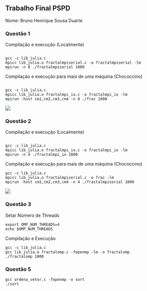 ## Trabalho Final PSPD
Nome: Bruno Henrique Sousa Duarte


### Questão 1

Compilação e execução (Localmente)
```shell

gcc -c lib_julia.c
mpicc lib_julia.o fractalmpiserial.c -o fractalmpiserial -lm
mpirun -n 8 ./fractalmpiserial 1000

```


Compilação e execução para mais de uma máquina (Chococcino)
```shell

gcc -c lib_julia.c
mpicc lib_julia.o fractalmpi_io.c -o fractalmpi_io -lm
mpirun -host cm1,cm2,cm3,cm4 -n 8 ./frac 1000

```
![](https://imgur.com/IwhI4ck.png)


### Questão 2


Compilação e execução (Localmente)
```shell

gcc -c lib_julia.c
mpicc lib_julia.o fractalmpi_io.c -o fractalmpi_io -lm
mpirun -n 4 ./fractalmpi_io 1000

```


Compilação e execução para mais de uma máquina (Chococcino)
```shell
gcc -c lib_julia.c
mpicc lib_julia.o fractalmpiserial.c -o frac -lm
mpirun -host cm1,cm2,cm3,cm4 -n 4 ./fractalmpiserial 1000

```
![](https://imgur.com/jVTFuuj.png)


### Questão 3



Setar Número de Threads
```
export OMP_NUM_THREADS=4
echo $OMP_NUM_THREADS

```

Compilação e Execução
```shell
gcc -c lib_julia.c
gcc lib_julia.o fractalomp.c -fopenmp -lm -o fractalomp
./fractalomp 1000

```



### Questão 5
```shell
gcc ordena_vetor.c -fopenmp -o sort
./sort
```


